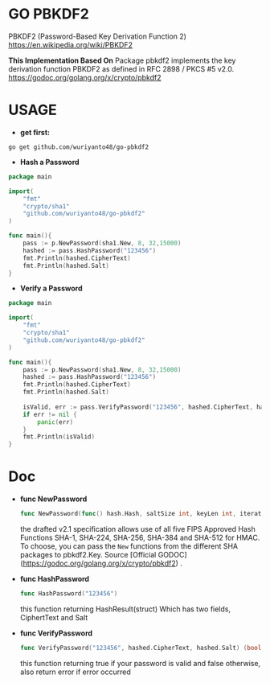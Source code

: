 # GO PBKDF2

PBKDF2 (Password-Based Key Derivation Function 2) https://en.wikipedia.org/wiki/PBKDF2

**This Implementation Based On**
Package pbkdf2 implements the key derivation function PBKDF2 as defined in RFC 2898 / PKCS #5 v2.0.
https://godoc.org/golang.org/x/crypto/pbkdf2

# USAGE

- **get first:**

```shell
go get github.com/wuriyanto48/go-pbkdf2
```

- **Hash a Password**
```go
package main

import(
	"fmt"
	"crypto/sha1"
	"github.com/wuriyanto48/go-pbkdf2"
)

func main(){
	pass := p.NewPassword(sha1.New, 8, 32,15000)
	hashed := pass.HashPassword("123456")
	fmt.Println(hashed.CipherText)
	fmt.Println(hashed.Salt)
}
```

- **Verify a Password**
```go
package main

import(
	"fmt"
	"crypto/sha1"
	"github.com/wuriyanto48/go-pbkdf2"
)

func main(){
	pass := p.NewPassword(sha1.New, 8, 32,15000)
	hashed := pass.HashPassword("123456")
	fmt.Println(hashed.CipherText)
	fmt.Println(hashed.Salt)
	
	isValid, err := pass.VerifyPassword("123456", hashed.CipherText, hashed.Salt)
	if err != nil {
		panic(err)
	}
	fmt.Println(isValid)
}
```

# Doc

- **func NewPassword**
	```go
	func NewPassword(func() hash.Hash, saltSize int, keyLen int, iterations int) *Password
	```
	the drafted v2.1 specification allows use of all five FIPS Approved
	Hash Functions SHA-1, SHA-224, SHA-256, SHA-384 and SHA-512 for HMAC. To
	choose, you can pass the `New` functions from the different SHA packages to
	pbkdf2.Key. Source [Official GODOC] (https://godoc.org/golang.org/x/crypto/pbkdf2) .

- **func HashPassword**
	```go
	func HashPassword("123456")
	```
	this function returning HashResult(struct) Which has two fields, CiphertText and Salt

- **func VerifyPassword**
	```go
	func VerifyPassword("123456", hashed.CipherText, hashed.Salt) (bool, error)
	```
	this function returning true if your password is valid and false otherwise, also return error if error occurred

